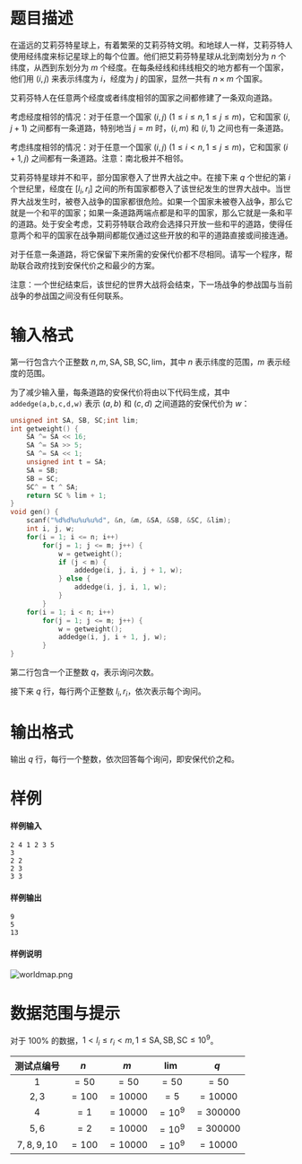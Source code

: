 
# 题目描述

在遥远的艾莉芬特星球上，有着繁荣的艾莉芬特文明。和地球人一样，艾莉芬特人使用经纬度来标记星球上的每个位置。他们把艾莉芬特星球从北到南划分为 $n$ 个纬度，从西到东划分为 $m$ 个经度。在每条经线和纬线相交的地方都有一个国家，他们用 $(i, j)$ 来表示纬度为 $i$，经度为 $j$ 的国家，显然一共有 $n \times m$ 个国家。

艾莉芬特人在任意两个经度或者纬度相邻的国家之间都修建了一条双向道路。

考虑经度相邻的情况：对于任意一个国家 $(i, j)\ (1 \le i \le n, 1 \le j \le m)$，它和国家 $(i, j + 1)$ 之间都有一条道路，特别地当 $j = m$ 时，$(i, m)$ 和 $(i, 1)$ 之间也有一条道路。

考虑纬度相邻的情况：对于任意一个国家 $(i, j)\ (1 \le i < n, 1 \le j \le m)$，它和国家 $(i + 1, j)$ 之间都有一条道路。注意：南北极并不相邻。

艾莉芬特星球并不和平，部分国家卷入了世界大战之中。在接下来 $q$ 个世纪的第 $i$ 个世纪里，经度在 $[l_i, r_i]$ 之间的所有国家都卷入了该世纪发生的世界大战中。当世界大战发生时，被卷入战争的国家都很危险。如果一个国家未被卷入战争，那么它就是一个和平的国家；如果一条道路两端点都是和平的国家，那么它就是一条和平的道路。处于安全考虑，艾莉芬特联合政府会选择只开放一些和平的道路，使得任意两个和平的国家在战争期间都能仅通过这些开放的和平的道路直接或间接连通。

对于任意一条道路，将它保留下来所需的安保代价都不尽相同。请写一个程序，帮助联合政府找到安保代价之和最少的方案。

注意：一个世纪结束后，该世纪的世界大战将会结束，下一场战争的参战国与当前战争的参战国之间没有任何联系。

# 输入格式

第一行包含六个正整数 $n, m, \text{SA}, \text{SB}, \text{SC}, \text{lim}$，其中 $n$ 表示纬度的范围，$m$ 表示经度的范围。

为了减少输入量，每条道路的安保代价将由以下代码生成，其中 `addedge(a,b,c,d,w)` 表示 $(a, b)$ 和 $(c, d)$ 之间道路的安保代价为 $w$：
```cpp
unsigned int SA, SB, SC;int lim;
int getweight() {
	SA ^= SA << 16;
	SA ^= SA >> 5;
	SA ^= SA << 1;
	unsigned int t = SA;
	SA = SB;
	SB = SC;
	SC^ = t ^ SA;
	return SC % lim + 1;
}
void gen() {
	scanf("%d%d%u%u%u%d", &n, &m, &SA, &SB, &SC, &lim);
	int i, j, w;
	for(i = 1; i <= n; i++)
		for(j = 1; j <= m; j++) {
			w = getweight();
			if (j < m) {
				addedge(i, j, i, j + 1, w);
			} else {
				addedge(i, j, i, 1, w);
			}
		}
	for(i = 1; i < n; i++)
		for(j = 1; j <= m; j++) {
			w = getweight();
			addedge(i, j, i + 1, j, w);
		}
}
```
第二行包含一个正整数 $q$，表示询问次数。

接下来 $q$ 行，每行两个正整数 $l_i, r_i$，依次表示每个询问。

# 输出格式

输出 $q$ 行，每行一个整数，依次回答每个询问，即安保代价之和。

# 样例

#### 样例输入
```plain
2 4 1 2 3 5
3
2 2
2 3
3 3
```
#### 样例输出
```plain
9
5
13
```
#### 样例说明

![worldmap.png](source/loj/3112/img/aHR0cHM6Ly9sb2otaW1nLnVweXVuLm1lbmNpLm1lbXNldDAuY24vMjAxOS8wNS8xMy81Y2Q5OGQyZjY2NjAyLnBuZw==.png)

# 数据范围与提示

对于 $100\%$ 的数据，$1 < l_i \le r_i < m, 1 \le \text{SA}, \text{SB}, \text{SC} \le 10^9$。

|测试点编号|$n$|$m$|$\text{lim}$|$q$|
|:-:|:-:|:-:|:-:|:-:|
|$1$|$=50$|$=50$|$=50$|$=50$|
|$2,3$|$=100$|$=10000$|$=5$|$=10000$|
|$4$|$=1$|$=10000$|$=10^9$|$=300000$|
|$5,6$|$=2$|$=10000$|$=10^9$|$=300000$|
|$7,8,9,10$|$=100$|$=10000$|$=10^9$|$=10000$|

